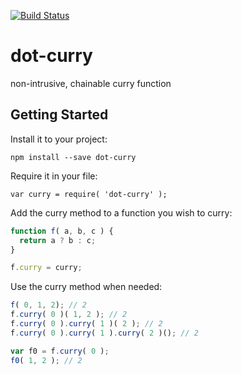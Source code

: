 [![Build Status](https://travis-ci.org/AutoSponge/dot-curry.svg)](https://travis-ci.org/AutoSponge/dot-curry)

dot-curry
=========

non-intrusive, chainable curry function

## Getting Started

Install it to your project:

`npm install --save dot-curry`

Require it in your file:

`var curry = require( 'dot-curry' );`

Add the curry method to a function you wish to curry:

```javascript
function f( a, b, c ) {
  return a ? b : c;
}

f.curry = curry;
```

Use the curry method when needed:
 
```javascript
f( 0, 1, 2); // 2
f.curry( 0 )( 1, 2 ); // 2
f.curry( 0 ).curry( 1 )( 2 ); // 2
f.curry( 0 ).curry( 1 ).curry( 2 )(); // 2

var f0 = f.curry( 0 );
f0( 1, 2 ); // 2
```

